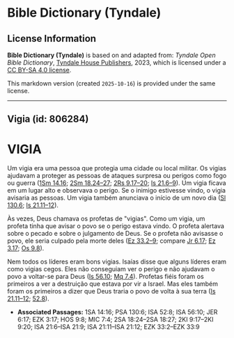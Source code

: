 # Bible Dictionary (Tyndale)

## License Information

**Bible Dictionary (Tyndale)** is based on and adapted from: _Tyndale Open Bible Dictionary_, [Tyndale House Publishers](https://tyndaleopenresources.com/), 2023, which is licensed under a [CC BY-SA 4.0 license](https://creativecommons.org/licenses/by-sa/4.0/legalcode.en).

This markdown version (created `2025-10-16`) is provided under the same license.



--------------------------------

## Vigia (id: 806284)

VIGIA
=====

Um vigia era uma pessoa que protegia uma cidade ou local militar. Os vigias ajudavam a proteger as pessoas de ataques surpresa ou perigos como fogo ou guerra ([1Sm 14\.16](https://ref.ly/1Sam14:16); [2Sm 18\.24–27](https://ref.ly/2Sam18:24-2Sam18:27); [2Rs 9\.17–20](https://ref.ly/2Kgs9:17-2Kgs9:20); [Is 21\.6–9](https://ref.ly/Isa21:6-Isa21:9)). Um vigia ficava em um lugar alto e observava o perigo. Se o inimigo estivesse vindo, o vigia avisaria as pessoas. Um vigia também anunciava o início de um novo dia ([Sl 130\.6](https://ref.ly/Ps130:6); [Is 21\.11–12](https://ref.ly/Isa21:11-Isa21:12)).

Às vezes, Deus chamava os profetas de "vigias". Como um vigia, um profeta tinha que avisar o povo se o perigo estava vindo. O profeta alertava sobre o pecado e sobre o julgamento de Deus. Se o profeta não avisasse o povo, ele seria culpado pela morte deles ([Ez 33\.2–9](https://ref.ly/Ezek33:2-Ezek33:9); compare [Jr 6\.17](https://ref.ly/Jer6:17); [Ez 3\.17](https://ref.ly/Ezek3:17); [Os 9\.8](https://ref.ly/Hos9:8)).

Nem todos os líderes eram bons vigias. Isaías disse que alguns líderes eram como vigias cegos. Eles não conseguiam ver o perigo e não ajudavam o povo a voltar\-se para Deus ([Is 56\.10](https://ref.ly/Isa56:10); [Mq 7\.4](https://ref.ly/Mic7:4)). Profetas fiéis foram os primeiros a ver a destruição que estava por vir a Israel. Mas eles também foram os primeiros a dizer que Deus traria o povo de volta à sua terra ([Is 21\.11–12](https://ref.ly/Isa21:11-Isa21:12); [52\.8](https://ref.ly/Isa52:8)).

* **Associated Passages:** 1SA 14:16; PSA 130:6; ISA 52:8; ISA 56:10; JER 6:17; EZK 3:17; HOS 9:8; MIC 7:4; 2SA 18:24–2SA 18:27; 2KI 9:17–2KI 9:20; ISA 21:6–ISA 21:9; ISA 21:11–ISA 21:12; EZK 33:2–EZK 33:9

